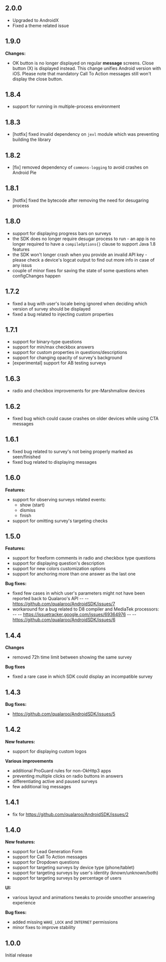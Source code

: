 ## 2.0.0
- Upgraded to AndroidX 
- Fixed a theme related issue 

## 1.9.0
**Changes:**
- OK button is no longer displayed on regular **message** screens. Close button (X) is displayed instead. This change unifies Android version with iOS. Please note that mandatory Call To Action messages still won't display the close button.

## 1.8.4
- support for running in multiple-process environment

## 1.8.3
- [hotfix] fixed invalid dependency on `jexl` module which was preventing building the library

## 1.8.2
- [fix] removed dependency of `commons-logging` to avoid crashes on Android Pie

## 1.8.1
- [hotfix] fixed the bytecode after removing the need for desugaring process

## 1.8.0
- support for displaying progress bars on surveys
- the SDK does no longer require desugar process to run - an app is no longer required to have a `compileOptions{}` clause to support Java 1.8 features
- the SDK won't longer crash when you provide an invalid API key - please check a device's logcat output to find out more info in case of any issus 
- couple of minor fixes for saving the state of some questions when configChanges happen

## 1.7.2
- fixed a bug with user's locale being ignored when deciding which version of survey should be displayed
- fixed a bug related to injecting custom properties

## 1.7.1
- support for binary-type questions
- support for min/max checkbox answers
- support for custom properties in questions/descriptions
- support for changing opacity of survey's background
- [experimental] support for AB testing surveys

## 1.6.3
- radio and checkbox improvements for pre-Marshmallow devices

## 1.6.2
- fixed bug which could cause crashes on older devices while using CTA messages

## 1.6.1
- fixed bug related to survey's not being properly marked as seen/finished
- fixed bug related to displaying messages

## 1.6.0
**Features:**
- support for observing surveys related events:
  - show (start)
  - dismiss
  - finish
- support for omitting survey's targeting checks

## 1.5.0
**Features:**
- support for freeform comments in radio and checkbox type questions
- support for displaying question's description
- support for new colors customization options
- support for anchoring more than one answer as the last one

**Bug fixes:**
- fixed few cases in which user's parameters might not have been reported back to Qualaroo's API
-- -- https://github.com/qualaroo/AndroidSDK/issues/7
- workaround for a bug related to D8 compiler and MediaTek processors:
-- -- https://issuetracker.google.com/issues/69364976
-- -- https://github.com/qualaroo/AndroidSDK/issues/6

## 1.4.4
**Changes**
- removed 72h time limit between showing the same survey

**Bug fixes**
- fixed a rare case in which SDK could display an incompatible survey

## 1.4.3
**Bug fixes:**
- https://github.com/qualaroo/AndroidSDK/issues/5

## 1.4.2
**New features:**
- support for displaying custom logos

**Various improvements**
- additional ProGuard rules for non-OkHttp3 apps
- preventing multiple clicks on radio buttons in answers
- differentiating active and paused surveys
- few additional log messages

## 1.4.1
- fix for https://github.com/qualaroo/AndroidSDK/issues/2

## 1.4.0
**New features:**
- support for Lead Generation Form
- support for Call To Action messages
- support for Dropdown questions
- support for targeting surveys by device type (phone/tablet)
- support for targeting surveys by user's identity (known/unknown/both)
- support for targeting surveys by percentage of users

**UI:**
- various layout and animations tweaks to provide smoother answering experience

**Bug fixes:**
- added missing `WAKE_LOCK` and `INTERNET` permissions
- minor fixes to improve stability

## 1.0.0
Initial release